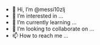 - 👋 Hi, I’m @messi10zlj
- 👀 I’m interested in ...
- 🌱 I’m currently learning ...
- 💞️ I’m looking to collaborate on ...
- 📫 How to reach me ...

<!---
messi10zlj/messi10zlj is a ✨ special ✨ repository because its `README.md` (this file) appears on your GitHub profile.
You can click the Preview link to take a look at your changes.
--->
